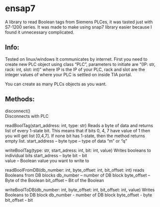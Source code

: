 # ensap7
A library to read Boolean tags from Siemens PLCes, it was tasted just with S7-1200 series. 
It was made to make using snap7 library easier because I found it unnecessary complicated. 

## Info: 
Tested on linux/windows 
It communicates by internet. 
First you need to create new PLC object using class “PLC”, parameters to initiate are 
“(IP: str, rack: int, slot: int)” where IP is the IP of your PLC, rack and slot are the integer values of where your PLC is settled on inside TIA portal.

You can create as many PLCs objects as you want. 

## Methods:
disconnect()  
Disconnects with PLC 

readBoolTag(start_address: int, type: str) 
Reads a byte of data and returns list of every 1-state bit. This means that if bits 0, 4, 7 have value of 1 then you will get list [0,4,7]. If none bit has 1-state, then the method returns empty list. 
start_address – byte
type – type of data “m” or “q” 

writeBoolTag(type: str, start_adress: int, bit: int, value) 
Writes booleans to individual bits
 start_adress – byte 
bit – bit  
value – Boolean value you want to write to 

readBoolFromDB(db_number: int, byte_offset: int, bit_offset: int) 
reads Booleans from DB blocks 
db_number – number of DB block
byte_offset – Byte of the Boolean 
bit_offset – Bit of the Boolean 

writeBoolToDB(db_number: int, byte_offset: int, bit_offset: int, value)
Writes Booleans to DB block
db_number - number of DB block
byte_offset - byte
bit_offset - bit 
